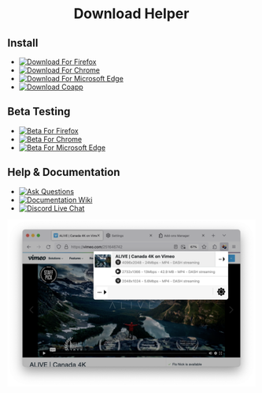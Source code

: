 <h1 align="center">Download Helper</h1>

<h2>Install</h2>
<ul>
  <li><a href="https://addons.mozilla.org/firefox/addon/video-downloadhelper"><img alt="Download For Firefox" src="https://img.shields.io/amo/dw/video-downloadhelper?label=Download For Firefox&style=flat-square"></a>
  <li><a href="https://chrome.google.com/webstore/detail/video-downloadhelper/lmjnegcaeklhafolokijcfjliaokphfk"><img alt="Download For Chrome" src="https://img.shields.io/chrome-web-store/users/lmjnegcaeklhafolokijcfjliaokphfk?label=Download For Chrome&style=flat-square"></a>
  <li><a href="https://microsoftedge.microsoft.com/addons/detail/video-downloadhelper/jmkaglaafmhbcpleggkmaliipiilhldn"><img alt="Download For Microsoft Edge" src="https://img.shields.io/badge/Download_For_Edge-blue?style=flat-square&logo=microsoftedge&logoColor=white"></a>
  <li><a href="https://www.downloadhelper.net/install-coapp-v2"><img alt="Download Coapp" src="https://img.shields.io/badge/download-coapp-orange?style=flat-square&logoColor=orange"></a>
</ul>

<h2>Beta Testing</h2>
<ul>
  <li><a href="https://www.downloadhelper.net/firefox/betas"><img alt="Beta For Firefox" src="https://img.shields.io/badge/Beta_For_Firefox-red?logo=firefox&logoColor=white&style=flat-square"></a>
  <li><a href="https://chromewebstore.google.com/detail/video-downloadhelper-beta/pfoiagbblcbmognbkekfpodpidedkmcc"><img alt="Beta For Chrome" src="https://img.shields.io/chrome-web-store/users/pfoiagbblcbmognbkekfpodpidedkmcc?label=Beta For Chrome&style=flat-square"></a>
  <li><a href="https://microsoftedge.microsoft.com/addons/detail/video-downloadhelper-beta/fojefjolbhfidomcaelhceoldmmpcaga"><img alt="Beta For Microsoft Edge" src="https://img.shields.io/badge/Download_For_Edge-blue?style=flat-square&logo=microsoftedge&logoColor=white"></a>
</ul>

<h2>Help &amp; Documentation</h2>
<ul>
  <li><a href="https://github.com/aclap-dev/download-helper/discussions"><img alt="Ask Questions" src="https://img.shields.io/github/discussions/aclap-dev/download-helper?label=Ask Questions&style=flat-square"></a>
  <li><a href="https://github.com/aclap-dev/download-helper/wiki"><img alt="Documentation Wiki" src="https://img.shields.io/badge/documentation-wiki-red?style=flat-square&logoColor=orange"></a>
  <li><a href="https://discord.gg/5unMGyBgSk"><img alt="Discord Live Chat" src="https://img.shields.io/badge/-Discord-5865F2?logo=Discord&logoColor=white&style=flat-square"></a>
</ul>

[![](assets/screenshot.png)](https://downloadhelper.net)

